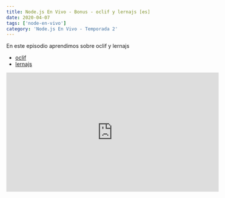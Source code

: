 ```yaml
---
title: Node.js En Vivo - Bonus - oclif y lernajs [es]
date: 2020-04-07
tags: ['node-en-vivo']
category: 'Node.js En Vivo - Temporada 2'
---
```

En este episodio aprendimos sobre oclif y lernajs

* [oclif](https://oclif.io/)
* [lernajs](https://lerna.js.org/)

<iframe class="mt-2" width="560" height="315" src="https://www.youtube.com/embed/X27FmHwnj8g" title="YouTube video player" frameborder="0" allow="accelerometer; autoplay; clipboard-write; encrypted-media; gyroscope; picture-in-picture" allowfullscreen></iframe>
